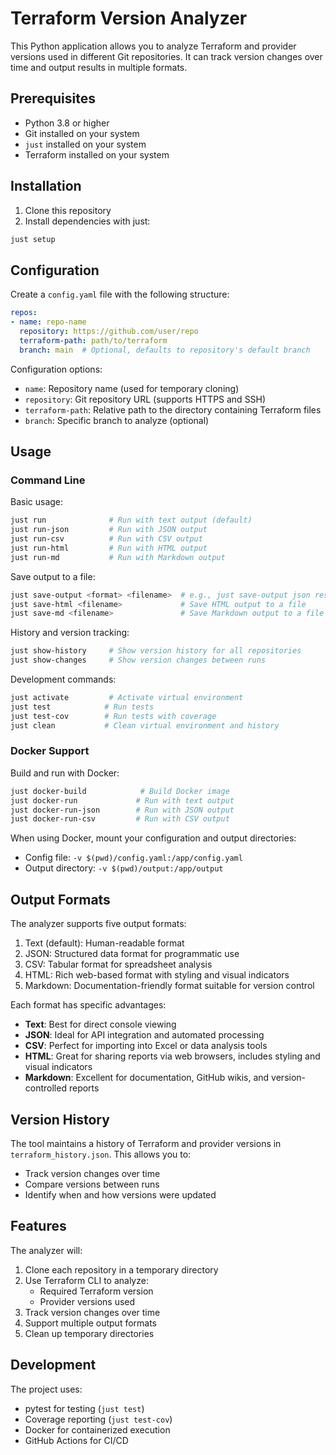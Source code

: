 # Terraform Version Analyzer

This Python application allows you to analyze Terraform and provider versions used in different Git repositories. It can track version changes over time and output results in multiple formats.

## Prerequisites

- Python 3.8 or higher
- Git installed on your system
- `just` installed on your system
- Terraform installed on your system

## Installation

1. Clone this repository
2. Install dependencies with just:
```bash
just setup
```

## Configuration

Create a `config.yaml` file with the following structure:

```yaml
repos:
- name: repo-name
  repository: https://github.com/user/repo
  terraform-path: path/to/terraform
  branch: main  # Optional, defaults to repository's default branch
```

Configuration options:
- `name`: Repository name (used for temporary cloning)
- `repository`: Git repository URL (supports HTTPS and SSH)
- `terraform-path`: Relative path to the directory containing Terraform files
- `branch`: Specific branch to analyze (optional)

## Usage

### Command Line

Basic usage:
```bash
just run              # Run with text output (default)
just run-json         # Run with JSON output
just run-csv          # Run with CSV output
just run-html         # Run with HTML output
just run-md           # Run with Markdown output
```

Save output to a file:
```bash
just save-output <format> <filename>  # e.g., just save-output json results.json
just save-html <filename>             # Save HTML output to a file
just save-md <filename>               # Save Markdown output to a file
```

History and version tracking:
```bash
just show-history     # Show version history for all repositories
just show-changes     # Show version changes between runs
```

Development commands:
```bash
just activate         # Activate virtual environment
just test            # Run tests
just test-cov        # Run tests with coverage
just clean           # Clean virtual environment and history
```

### Docker Support

Build and run with Docker:
```bash
just docker-build            # Build Docker image
just docker-run             # Run with text output
just docker-run-json        # Run with JSON output
just docker-run-csv         # Run with CSV output
```

When using Docker, mount your configuration and output directories:
- Config file: `-v $(pwd)/config.yaml:/app/config.yaml`
- Output directory: `-v $(pwd)/output:/app/output`

## Output Formats

The analyzer supports five output formats:

1. Text (default): Human-readable format
2. JSON: Structured data format for programmatic use
3. CSV: Tabular format for spreadsheet analysis
4. HTML: Rich web-based format with styling and visual indicators
5. Markdown: Documentation-friendly format suitable for version control

Each format has specific advantages:
- **Text**: Best for direct console viewing
- **JSON**: Ideal for API integration and automated processing
- **CSV**: Perfect for importing into Excel or data analysis tools
- **HTML**: Great for sharing reports via web browsers, includes styling and visual indicators
- **Markdown**: Excellent for documentation, GitHub wikis, and version-controlled reports

## Version History

The tool maintains a history of Terraform and provider versions in `terraform_history.json`. This allows you to:
- Track version changes over time
- Compare versions between runs
- Identify when and how versions were updated

## Features

The analyzer will:
1. Clone each repository in a temporary directory
2. Use Terraform CLI to analyze:
   - Required Terraform version
   - Provider versions used
3. Track version changes over time
4. Support multiple output formats
5. Clean up temporary directories

## Development

The project uses:
- pytest for testing (`just test`)
- Coverage reporting (`just test-cov`)
- Docker for containerized execution
- GitHub Actions for CI/CD